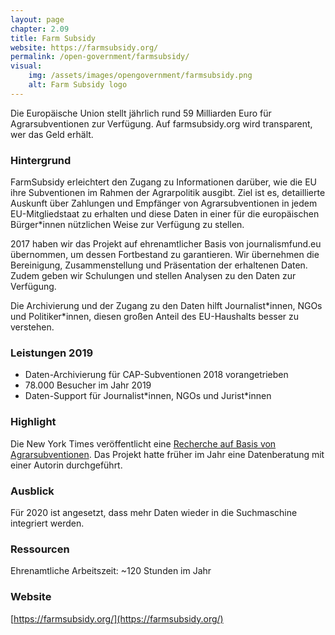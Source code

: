```yaml
---
layout: page
chapter: 2.09
title: Farm Subsidy
website: https://farmsubsidy.org/
permalink: /open-government/farmsubsidy/
visual:
    img: /assets/images/opengovernment/farmsubsidy.png
    alt: Farm Subsidy logo
---
```



Die Europäische Union stellt jährlich rund 59 Milliarden Euro für Agrarsubventionen zur Verfügung. Auf farmsubsidy.org wird transparent, wer das Geld erhält.

### Hintergrund

FarmSubsidy erleichtert den Zugang zu Informationen darüber, wie die EU ihre Subventionen im Rahmen der Agrarpolitik ausgibt. Ziel ist es, detaillierte Auskunft über Zahlungen und Empfänger von Agrarsubventionen in jedem EU-Mitgliedstaat zu erhalten und diese Daten in einer für die europäischen Bürger\*innen nützlichen Weise zur Verfügung zu stellen.

2017 haben wir das Projekt auf ehrenamtlicher Basis von journalismfund.eu übernommen, um dessen Fortbestand zu garantieren. Wir übernehmen die Bereinigung, Zusammenstellung und Präsentation der erhaltenen Daten. Zudem geben wir Schulungen und stellen Analysen zu den Daten zur Verfügung.

Die Archivierung und der Zugang zu den Daten hilft Journalist\*innen, NGOs und Politiker\*innen, diesen großen Anteil des EU-Haushalts besser zu verstehen.

### Leistungen 2019
* Daten-Archivierung für CAP-Subventionen 2018 vorangetrieben
* 78.000 Besucher im Jahr 2019
* Daten-Support für Journalist\*innen, NGOs und Jurist\*innen

### Highlight
Die New York Times veröffentlicht eine [Recherche auf Basis von Agrarsubventionen](https://www.nytimes.com/2019/11/03/world/europe/eu-farm-subsidy-hungary.html). Das Projekt hatte früher im Jahr eine Datenberatung mit einer Autorin durchgeführt.

### Ausblick
Für 2020 ist angesetzt, dass mehr Daten wieder in die Suchmaschine integriert werden.

### Ressourcen
Ehrenamtliche Arbeitszeit: ~120 Stunden im Jahr

### Website
[https://farmsubsidy.org/](https://farmsubsidy.org/)
